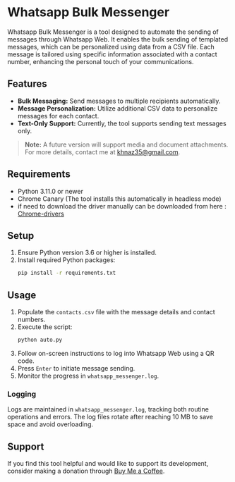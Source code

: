 # Whatsapp Bulk Messenger

Whatsapp Bulk Messenger is a tool designed to automate the sending of messages through Whatsapp Web. It enables the bulk sending of templated messages, which can be personalized using data from a CSV file. Each message is tailored using specific information associated with a contact number, enhancing the personal touch of your communications.

## Features

- **Bulk Messaging:** Send messages to multiple recipients automatically.
- **Message Personalization:** Utilize additional CSV data to personalize messages for each contact.
- **Text-Only Support:** Currently, the tool supports sending text messages only.

> **Note:** A future version will support media and document attachments. For more details, contact me at [khnaz35@gmail.com](mailto:khnaz35@gmail.com).

## Requirements

- Python 3.11.0 or newer
- Chrome Canary (The tool installs this automatically in headless mode)
- if need to download the driver manually can be downloaded from here : [Chrome-drivers](https://sites.google.com/chromium.org/driver/)

## Setup

1. Ensure Python version 3.6 or higher is installed.
2. Install required Python packages:
   ```bash
   pip install -r requirements.txt
   ```

## Usage

1. Populate the `contacts.csv` file with the message details and contact numbers.
2. Execute the script:
   ```bash
   python auto.py
   ```
3. Follow on-screen instructions to log into Whatsapp Web using a QR code.
4. Press `Enter` to initiate message sending.
5. Monitor the progress in `whatsapp_messenger.log`.

### Logging

Logs are maintained in `whatsapp_messenger.log`, tracking both routine operations and errors. The log files rotate after reaching 10 MB to save space and avoid overloading.

## Support

If you find this tool helpful and would like to support its development, consider making a donation through [Buy Me a Coffee](https://buymeacoffee.com/khnaz35).
